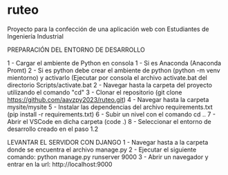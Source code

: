 # ruteo
Proyecto para la confección de una aplicación web con Estudiantes de Ingeniería Industrial

PREPARACIÓN DEL ENTORNO DE DESARROLLO

1 - Cargar el ambiente de Python en consola
  1 - Si es Anaconda (Anaconda Promt)
  2 - Si es python debe crear el ambiente de python (python -m venv mientorno) y activarlo (Ejecutar por consola el archivo activate.bat del directorio Scripts/activate.bat
2 - Navegar hasta la carpeta del proyecto utilizando el comando "cd"
3 - Clonar el repositorio (git clone https://github.com/aavzpy2023/ruteo.git)
4 - Navegar hasta la carpeta mysite/mysite
5 - Instalar las dependencias del archivo requirements.txt (pip install -r requirements.txt)
6 - Subir un nivel con el comando cd ..
7 - Abrir el VSCode en dicha carpeta (code .)
8 - Seleccionar el entorno de desarrollo creado en el paso 1.2

LEVANTAR EL SERVIDOR CON DJANGO
1 - Navegar hasta a la carpeta donde se encuentra el archivo manage.py
2 - Ejecutar el siguiente comando: python manage.py runserver 9000
3 - Abrir un navegador y entrar en la url: http://localhost:9000
